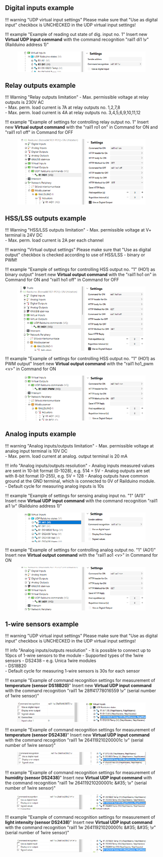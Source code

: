 ## Digital inputs example

!!! warning "UDP virtual input settings"
	Please make sure that "Use as digital input" checkbox is UNCHECKED in the UDP virtual input settings!

!!! example "Example of reading out state of dig. input no. 1"
	Insert new **Virtual UDP input command** with the command recognition "rail1 di1 \v" (Railduino address 1)"
	<figure markdown="span">
	![](media/lox_udp_ex_di1.png)
	</figure>  
 
## Relay outputs example

!!! Warning "Relay outputs limitation"
	- Max. permissible voltage at relay outputs is 230V AC  
	- Max. perm. load current is 7A at relay outputs no. 1,2,7,8  
	- Max. perm. load current is 4A at relay outputs no. 3,4,5,6,9,10,11,12  

!!! example "Example of settings for controlling relay output no. 1"
	Insert new **Virtual output command** with the "rail1 ro1 on" in Command for ON and "rail1 ro1 off" in Command for OFF
	<figure markdown="span">
	![](media/lox_udp_ex_ro1.png)
	</figure>

## HSS/LSS outputs example

!!! Warning "HSS/LSS outputs limitation"
	- Max. permissible voltage at V+ terminal is 24V DC  
	- Max. perm. load current is 2A per each channel
	
!!! warning "Virtual output settings"
	Please make sure that "Use as digital output" checkbox is checked according to use of HSS/LSS - binary or PWM!
	
!!! example "Example of settings for controlling HSS output no. "1" (HO1) as binary output"
	Insert new **Virtual output command** with the "rail1 ho1 on" in Command for ON and "rail1 ho1 off" in Command for OFF
	<figure markdown="span">
	![](media/lox_udp_ex_ho1.png)
	</figure>
	
!!! example "Example of settings for controlling HSS output no. "1" (HO1) as PWM output"
	Insert new **Virtual output command** with the "rail1 ho1_pwm <v\>" in Command for ON
	<figure markdown="span">
	![](media/lox_udp_ex_ho1pwm.png)
	</figure>

## Analog inputs example

!!! warning "Analog inputs/outputs limitation"
	- Max. permissible voltage at analog input terminal is 10V DC  
	- Max. perm. load current at analog. output terminal is 20 mA

!!! info "Analog inputs/outputs resolution"
	- Analog inputs measured values are sent in 10-bit format (0-1028), e.g. 514 = 5V
	- Analog outputs are set with 8-bit format (0-255), e.g. 5V = 128
	- Analog outputs have common ground at the GND terminal, which is connected to 0V of Railduino module.
	- Default cycle for measuring analog inputs is 10s  

!!! example "Example of settings for sensing analog input no. "1" (AI1)"
	Insert new **Virtual UDP input command** with the command recognition "rail1 ai1 \v" (Railduino address 1)"
	<figure markdown="span">
	![](media/lox_udp_ex_ai1.png)
	</figure>
	
!!! example "Example of settings for controlling analog output no. "1" (AO1)"
	Insert new **Virtual output command** with the "rail1 ao1 <v\>" in Command for ON
	<figure markdown="span">
	![](media/lox_udp_ex_ao1.png)
	</figure>


## 1-wire sensors example

!!! warning "UDP virtual input settings"
	Please make sure that "Use as digital input" checkbox is UNCHECKED in the UDP virtual input settings!

!!! info "Analog inputs/outputs resolution"
	- It is possible to connect up to 10pcs of 1-wire sensors to the module
	- Supported types of the 1wire sensors
		- DS2438 – e.g. Unica 1wire modules  
		- DS18B20  
	- Default cycle for measuring 1-wire sensors is 30s for each sensor

!!! example "Example of command recognition settings for measurement of **temperature (sensor DS18B20)**"
	Insert new **Virtual UDP input command** with the command recognition "rail1 1w 28ff41778016559 \v" (serial number of 1wire sensor)"
	<figure markdown="span">
	![](media/lox_udp_1wire_DS18B20.png)
	</figure>
	
!!! example "Example of command recognition settings for measurement of **temperature (sensor DS2438)**"
	Insert new **Virtual UDP input command** with the command recognition "rail1 1w 264119210200001c \v" (serial number of 1wire sensor)"
	<figure markdown="span">
	![](media/lox_udp_1wire_DS2438_T.png)
	</figure>

!!! example "Example of command recognition settings for measurement of **humidity (sensor DS2438)**"
	Insert new **Virtual UDP input command** with the command recognition "rail1 1w 264119210200001c \&#35; \v" (serial number of 1wire sensor)"
	<figure markdown="span">
	![](media/lox_udp_1wire_DS2438_VAD.png)
	</figure>

!!! example "Example of command recognition settings for measurement of **light intensity (sensor DS2438)**"
	Insert new **Virtual UDP input command** with the command recognition "rail1 1w 264119210200001c \&#35; \&#35; \v" (serial number of 1wire sensor)"
	<figure markdown="span">
	![](media/lox_udp_1wire_DS2438_Vcurr.png)
	</figure>


